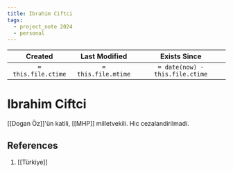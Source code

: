 ```yaml
---
title: Ibrahim Ciftci
tags:
  - project_note 2024
  - personal
---
```

|     Created      |  Last Modified   |       Exists Since        |
|:----------------:|:----------------:|:----------------:|
| `= this.file.ctime` | `= this.file.mtime` | `= date(now) - this.file.ctime`|

# Ibrahim Ciftci
[[Dogan Öz]]'ün katili, [[MHP]] milletvekili. Hic cezalandirilmadi.

## References
1. [[Türkiye]]